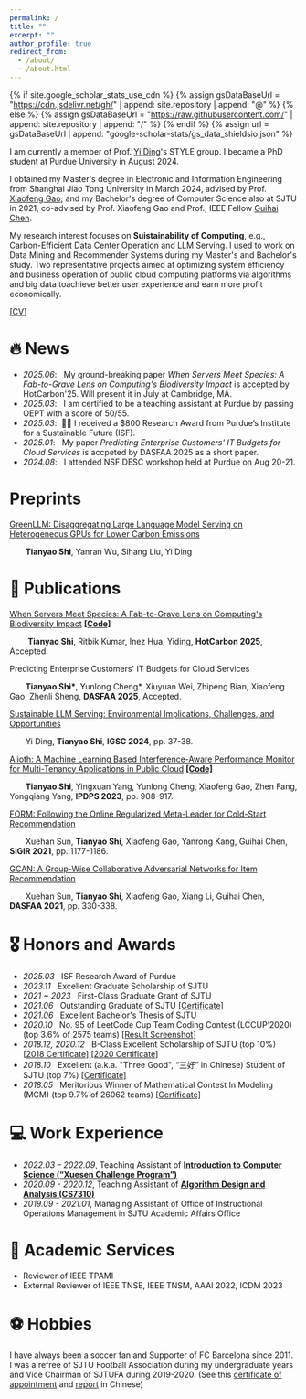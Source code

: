 ```yaml
---
permalink: /
title: ""
excerpt: ""
author_profile: true
redirect_from: 
  - /about/
  - /about.html
---
```


{% if site.google_scholar_stats_use_cdn %}
{% assign gsDataBaseUrl = "https://cdn.jsdelivr.net/gh/" | append: site.repository | append: "@" %}
{% else %}
{% assign gsDataBaseUrl = "https://raw.githubusercontent.com/" | append: site.repository | append: "/" %}
{% endif %}
{% assign url = gsDataBaseUrl | append: "google-scholar-stats/gs_data_shieldsio.json" %}

<span class='anchor' id='about-me'></span>

I am currently a member of Prof. [Yi Ding](https://y-ding.github.io/)'s STYLE group. I became a PhD student at Purdue University in August 2024. 

I obtained my Master's degree in Electronic and Information Engineering from Shanghai Jiao Tong University in March 2024, advised by Prof. [Xiaofeng Gao](https://www.cs.sjtu.edu.cn/~gao-xf/); and my Bachelor's degree of Computer Science also at SJTU in 2021, co-advised by Prof. Xiaofeng Gao and Prof., IEEE Fellow [Guihai Chen](https://www.cs.sjtu.edu.cn/en/PeopleDetail.aspx?id=180).

My research interest focuses on **Suistainability of Computing**, e.g., Carbon-Efficient Data Center Operation and LLM Serving. I used to work on Data Mining and Recommender Systems during my Master's and Bachelor's study. Two representative projects aimed at optimizing system efficiency and business operation of public cloud computing platforms via algorithms and big data toachieve better user experience and earn more profit economically. 


[[CV]](../pdf/Resume_TianyaoShi_v3.pdf) 



# 🔥 News
- *2025.06*: &nbsp; My ground-breaking paper *When Servers Meet Species: A Fab-to-Grave Lens on Computing's Biodiversity Impact* is accepted by HotCarbon'25. Will present it in July at Cambridge, MA.
- *2025.03*: &nbsp; I am certified to be a teaching assistant at Purdue by passing OEPT with a score of 50/55.
- *2025.03*: &nbsp;🎉🎉 I received a $800 Research Award from Purdue’s Institute for a Sustainable Future (ISF).
- *2025.01*: &nbsp; My paper *Predicting Enterprise Customers' IT Budgets for Cloud Services* is accpeted by DASFAA 2025 as a short paper.
- *2024.08*: &nbsp; I attended NSF DESC workshop held at Purdue on Aug 20-21.

# Preprints

[GreenLLM: Disaggregating Large Language Model Serving on Heterogeneous GPUs for Lower Carbon Emissions](https://arxiv.org/pdf/2412.20322)

&emsp;&emsp;**Tianyao Shi**, Yanran Wu, Sihang Liu, Yi Ding

# 📝 Publications 

[When Servers Meet Species: A Fab-to-Grave Lens on Computing's Biodiversity Impact](https://arxiv.org/abs/2506.20442) [**[Code]**](https://github.com/TianyaoShi/FABRIC) 

&emsp;&emsp; **Tianyao Shi**, Ritbik Kumar, Inez Hua, Yiding, **HotCarbon 2025**, Accepted.

Predicting Enterprise Customers' IT Budgets for Cloud Services

&emsp;&emsp;**Tianyao Shi\***, Yunlong Cheng*, Xiuyuan Wei, Zhipeng Bian, Xiaofeng Gao, Zhenli Sheng, **DASFAA 2025**, Accepted.

[Sustainable LLM Serving: Environmental Implications, Challenges, and Opportunities](https://ieeexplore.ieee.org/abstract/document/10765824)

&emsp;&emsp;Yi Ding, **Tianyao Shi**, **IGSC 2024**, pp. 37-38.

[Alioth: A Machine Learning Based Interference-Aware Performance Monitor for Multi-Tenancy Applications in Public Cloud](https://arxiv.org/pdf/2307.08949.pdf) [**[Code]**](https://github.com/StHowling/Alioth) 

&emsp;&emsp;**Tianyao Shi**, Yingxuan Yang, Yunlong Cheng, Xiaofeng Gao, Zhen Fang, Yongqiang Yang, **IPDPS 2023**, pp. 908-917.

[FORM: Following the Online Regularized Meta-Leader for Cold-Start Recommendation](https://dl.acm.org/doi/abs/10.1145/3404835.3462831) 

&emsp;&emsp;Xuehan Sun, **Tianyao Shi**, Xiaofeng Gao, Yanrong Kang, Guihai Chen, **SIGIR 2021**, pp. 1177-1186.

[GCAN: A Group-Wise Collaborative Adversarial Networks for Item Recommendation](https://link.springer.com/chapter/10.1007/978-3-030-73200-4_23)

&emsp;&emsp;Xuehan Sun, **Tianyao Shi**, Xiaofeng Gao, Xiang Li, Guihai Chen, **DASFAA 2021**, pp. 330-338.

# 🎖 Honors and Awards
- *2025.03* &nbsp; ISF Research Award of Purdue
- *2023.11* &nbsp; Excellent Graduate Scholarship of SJTU 
- *2021 ~ 2023* &nbsp; First-Class Graduate Grant of SJTU
- *2021.06* &nbsp; Outstanding Graduate of SJTU [[Certificate]](../images/Q20230417161501.jpg)
- *2021.06* &nbsp; Excellent Bachelor's Thesis of SJTU 
- *2020.10* &nbsp; No. 95 of LeetCode Cup Team Coding Contest (LCCUP’2020) (top 3.6% of 2575 teams) [[Result Screenshot]](../images/Q20230417161021.jpg)
- *2018.12, 2020.12* &nbsp; B-Class Excellent Scholarship of SJTU (top 10%) [[2018 Certificate]](../images/IMG_20231119_222833.jpg) [[2020 Certificate]](../images/IMG_20231119_222812.jpg)
- *2018.10* &nbsp; Excellent (a.k.a. "Three Good", “三好” in Chinese) Student of SJTU (top 7%) [[Certificate]](../images/IMG_20231119_222740.jpg)
- *2018.05* &nbsp; Meritorious Winner of Mathematical Contest In Modeling (MCM) (top 9.7% of 26062 teams) [[Certificate]](../pdf/73043.pdf)

# 💻 Work Experience
- *2022.03 – 2022.09*, Teaching Assistant of [**Introduction to Computer Science (“Xuesen Challenge Program”)**](https://news.sjtu.edu.cn/mtjj/20220306/167909.html)
- *2020.09 - 2020.12*, Teaching Assistant of [**Algorithm Design and Analysis (CS7310)**](http://anl.sjtu.edu.cn/gao-xf/resources/projectDesc/CS7310-2020/Project-Data-AnalyticJobScheduling.pdf/hehe)
- *2019.09 - 2021.01*, Managing Assistant of Office of Instructional Operations Management in SJTU Academic Affairs Office

# 📝 Academic Services
- Reviewer of IEEE TPAMI
- External Reviewer of IEEE TNSE, IEEE TNSM, AAAI 2022, ICDM 2023

# ⚽ Hobbies

I have always been a soccer fan and Supporter of FC Barcelona since 2011. I was a refree of SJTU Football Association during my undergraduate years and Vice Chairman of SJTUFA during 2019-2020. (See this [certificate of appointment](../images/IMG_20231119_222610.jpg) and [report](https://mp.weixin.qq.com/s/3d9hQbrdfmXSLzk2y8Y_2w) in Chinese)